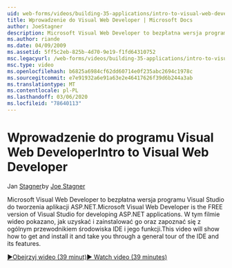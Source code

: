 ```yaml
---
uid: web-forms/videos/building-35-applications/intro-to-visual-web-developer
title: Wprowadzenie do Visual Web Developer | Microsoft Docs
author: JoeStagner
description: Microsoft Visual Web Developer to bezpłatna wersja programu Visual Studio do tworzenia aplikacji ASP.NET. W tym filmie wideo pokazano, jak uzyskać i zainstalować go oraz t...
ms.author: riande
ms.date: 04/09/2009
ms.assetid: 5ff5c2eb-825b-4d70-9e19-f1fd64310752
msc.legacyurl: /web-forms/videos/building-35-applications/intro-to-visual-web-developer
msc.type: video
ms.openlocfilehash: b6825a6984cf62dd60714e0f235abc2694c1978c
ms.sourcegitcommit: e7e91932a6e91a63e2e46417626f39d6b244a3ab
ms.translationtype: MT
ms.contentlocale: pl-PL
ms.lasthandoff: 03/06/2020
ms.locfileid: "78640113"
---
```

# <a name="intro-to-visual-web-developer"></a><span data-ttu-id="4379f-104">Wprowadzenie do programu Visual Web Developer</span><span class="sxs-lookup"><span data-stu-id="4379f-104">Intro to Visual Web Developer</span></span>

<span data-ttu-id="4379f-105">Jan [Stagner](https://github.com/JoeStagner)</span><span class="sxs-lookup"><span data-stu-id="4379f-105">by [Joe Stagner](https://github.com/JoeStagner)</span></span>

<span data-ttu-id="4379f-106">Microsoft Visual Web Developer to bezpłatna wersja programu Visual Studio do tworzenia aplikacji ASP.NET.</span><span class="sxs-lookup"><span data-stu-id="4379f-106">Microsoft Visual Web Developer is the FREE version of Visual Studio for developing ASP.NET applications.</span></span> <span data-ttu-id="4379f-107">W tym filmie wideo pokazano, jak uzyskać i zainstalować go oraz zapoznać się z ogólnym przewodnikiem środowiska IDE i jego funkcji.</span><span class="sxs-lookup"><span data-stu-id="4379f-107">This video will show how to get and install it and take you through a general tour of the IDE and its features.</span></span>

[<span data-ttu-id="4379f-108">&#9654;Obejrzyj wideo (39 minut)</span><span class="sxs-lookup"><span data-stu-id="4379f-108">&#9654; Watch video (39 minutes)</span></span>](https://channel9.msdn.com/Blogs/ASP-NET-Site-Videos/intro-to-visual-web-developer)
